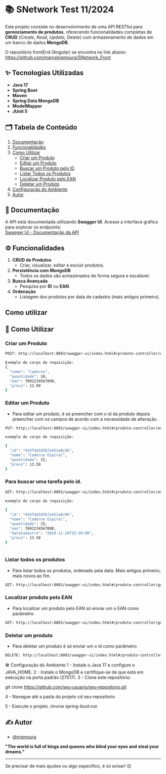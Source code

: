 # 📚 SNetwork Test 11/2024

Este projeto consiste no desenvolvimento de uma API RESTful para **gerenciamento de produtos**, oferecendo funcionalidades completas de **CRUD** (_Create, Read, Update, Delete_) com armazenamento de dados em um banco de dados **MongoDB**.

O repositório frontEnd (Angular) se encontra no link abaixo:
https://github.com/marcelogmoura/SNetwork_Front

## ✨ Tecnologias Utilizadas

- **Java 17**
- **Spring Boot**
- **Maven**
- **Spring Data MongoDB**
- **ModelMapper**
- **JUnit 5**

 ## 🗂️ Tabela de Conteúdo

1. [Documentação](#-documentação)
2. [Funcionalidades](#-funcionalidades)
3. [Como Utilizar](#-como-utilizar)
   - [Criar um Produto](#criar-um-produto)
   - [Editar um Produto](#editar-um-produto)
   - [Buscar um Produto pelo ID](#buscar-um-produto-pelo-id)
   - [Listar Todos os Produtos](#listar-todos-os-produtos)
   - [Localizar Produto pelo EAN](#localizar-produto-pelo-ean)
   - [Deletar um Produto](#deletar-um-produto)
4. [Configuração do Ambiente](#-configuração-do-ambiente)
5. [Autor](#-autor)

## 📄 Documentação

A API está documentada utilizando **Swagger UI**. Acesse a interface gráfica para explorar os endpoints:  
[Swagger UI - Documentação da API](http://localhost:8083/swagger-ui/index.html)

## ⚙️ Funcionalidades

1. **CRUD de Produtos**
   - Criar, visualizar, editar e excluir produtos.
2. **Persistência com MongoDB**
   - Todos os dados são armazenados de forma segura e escalável.
3. **Busca Avançada**
   - Pesquisa por **ID** ou **EAN**.
4. **Ordenação**
   - Listagem dos produtos por data de cadastro (mais antigos primeiro).

## Como utilizar

## 🚀 Como Utilizar

### Criar um Produto

```bash
POST: http://localhost:8083/swagger-ui/index.html#/produto-controller/criar

Exemplo de corpo da requisição: 
{
  "nome": "Caderno",
  "quantidade": 10,
  "ean": 7891234567890,
  "preco": 12.99
}
```

### Editar um Produto
- Para editar um produto, é só preencher com o id da produto depois preencher com os campos de acordo com a necessidade de alteração.

```bash
PUT: http://localhost:8083/swagger-ui/index.html#/produto-controller/editar

exemplo de corpo da requisição:

{
  "id": "643f4d2d5b7a451a8c9b",
  "nome": "Caderno Espiral",
  "quantidade": 15,
  "preco": 13.50
}

```

### Para buscar uma tarefa pelo id.

```bash
GET: http://localhost:8083/swagger-ui/index.html#/produto-controller/editar

exemplo de corpo da requisição:
 
{
  "id": "643f4d2d5b7a451a8c9b",
  "nome": "Caderno Espiral",
  "quantidade": 15,
  "ean": 7891234567890,
  "dataCadastro": "2024-11-20T15:30:00",
  "preco": 13.50
}
 
```

### Listar todos os produtos

- Para listar todos os produtos, ordenado pela data. Mais antigos primeiro, mais novos ao fim.

```bash
GET: http://localhost:8083/swagger-ui/index.html#/produto-controller/getAll

```
### Localizar produto pelo EAN

- Para localizar um produto pelo EAN só enviar um o EAN como parâmetro
```bash
GET: http://localhost:8083/swagger-ui/index.html#/produto-controller/getByEan

```

### Deletar um produto

- Para deletar um produto é só enviar um o id como parâmetro
```bash
DELETE: http://localhost:8083/swagger-ui/index.html#/produto-controller/delete

```

🛠️ Configuração do Ambiente
1 - Instale o Java 17 e configure o JAVA_HOME.
2 - Instale o MongoDB e certifique-se de que está em execução na porta padrão (27017).
3 - Clone este repositório:

git clone https://github.com/seu-usuario/seu-repositorio.git

4 - Navegue até a pasta do projeto
cd seu-repositorio

5 - Execute o projeto
./mvnw spring-boot:run

## ✍️ Autor 
- [@mgmoura](https://www.instagram.com/mgmoura/)


**"The world is full of kings and queens who blind your eyes and steal your dreams."**

----

Se precisar de mais ajustes ou algo específico, é só avisar! 😊

